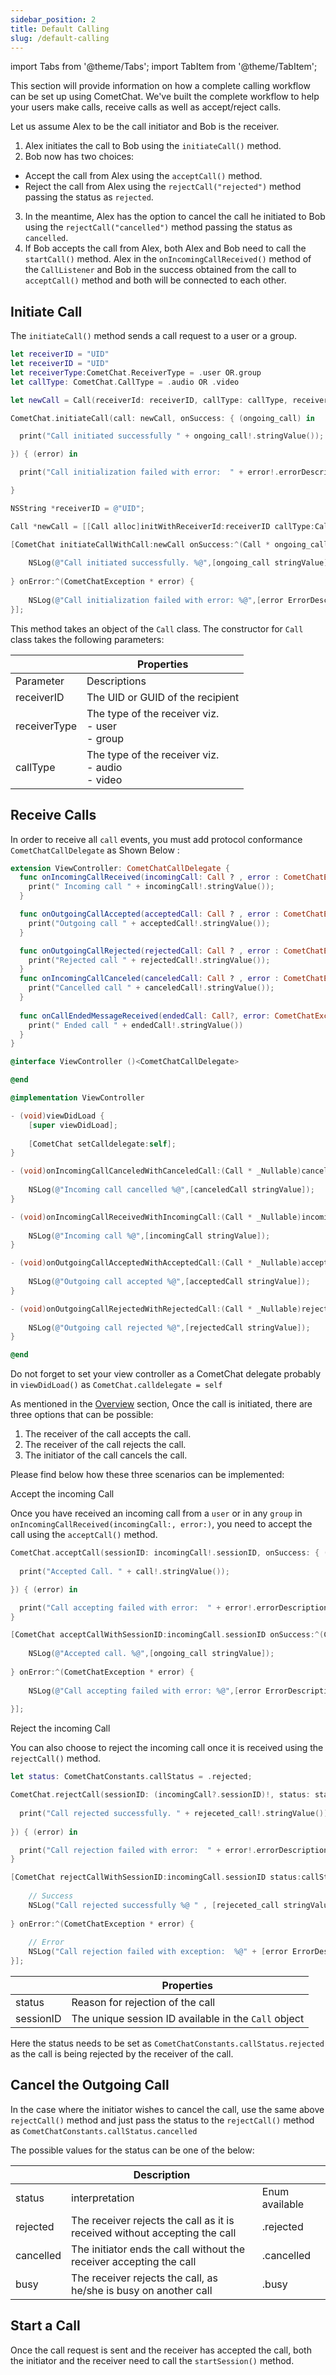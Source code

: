 ```yaml
---
sidebar_position: 2
title: Default Calling
slug: /default-calling
---
```

import Tabs from '@theme/Tabs';
import TabItem from '@theme/TabItem';

This section will provide information on how a complete calling workflow can be set up using CometChat. We've built the complete workflow to help your users make calls, receive calls as well as accept/reject calls.

Let us assume Alex to be the call initiator and Bob is the receiver.

1. Alex initiates the call to Bob using the `initiateCall()` method.
2. Bob now has two choices:

- Accept the call from Alex using the `acceptCall()` method. 
- Reject the call from Alex using the `rejectCall("rejected")` method passing the status as `rejected`.

3. In the meantime, Alex has the option to cancel the call he initiated to Bob using the `rejectCall("cancelled")` method passing the status as `cancelled`.
4. If Bob accepts the call from Alex, both Alex and Bob need to call the `startCall()` method. Alex in the `onIncomingCallReceived()` method of the `CallListener` and Bob in the success obtained from the call to `acceptCall()` method and both will be connected to each other.

## Initiate Call

The `initiateCall()` method sends a call request to a user or a group.

<Tabs>
<TabItem value="Swift" label="Swift">

```swift
let receiverID = "UID"
let receiverID = "UID"
let receiverType:CometChat.ReceiverType = .user OR.group
let callType: CometChat.CallType = .audio OR .video

let newCall = Call(receiverId: receiverID, callType: callType, receiverType: receiverType);

CometChat.initiateCall(call: newCall, onSuccess: { (ongoing_call) in

  print("Call initiated successfully " + ongoing_call!.stringValue());

}) { (error) in

  print("Call initialization failed with error:  " + error!.errorDescription);

}
```
</TabItem>
<TabItem value="Objective C" label="Objective C">

```objectivec
NSString *receiverID = @"UID";

Call *newCall = [[Call alloc]initWithReceiverId:receiverID callType:CallTypeVideo receiverType:ReceiverTypeUser];

[CometChat initiateCallWithCall:newCall onSuccess:^(Call * ongoing_call) {
    
    NSLog(@"Call initiated successfully. %@",[ongoing_call stringValue]);
    
} onError:^(CometChatException * error) {
    
    NSLog(@"Call initialization failed with error: %@",[error ErrorDescription]);
}];
```
</TabItem>
</Tabs>


This method takes an object of the `Call` class. The constructor for `Call` class takes the following parameters:

|  | Properties | 
| ---- | ---- | 
| Parameter | Descriptions | 
| receiverID | The UID or GUID of the recipient | 
| receiverType | The type of the receiver viz.<br />- user<br />- group | 
| callType | The type of the receiver viz.<br />- audio<br />- video | 


## Receive Calls

In order to receive all `call` events, you must add protocol conformance `CometChatCallDelegate` as Shown Below :

<Tabs>
<TabItem value="Swift" label="Swift">

```swift
extension ViewController: CometChatCallDelegate {
  func onIncomingCallReceived(incomingCall: Call ? , error : CometChatException ? ) {
    print(" Incoming call " + incomingCall!.stringValue());
  }

  func onOutgoingCallAccepted(acceptedCall: Call ? , error : CometChatException ? ) {
    print("Outgoing call " + acceptedCall!.stringValue());
  }

  func onOutgoingCallRejected(rejectedCall: Call ? , error : CometChatException ? ) {
    print("Rejected call " + rejectedCall!.stringValue());
  }
  func onIncomingCallCanceled(canceledCall: Call ? , error : CometChatException ? ) {
    print("Cancelled call " + canceledCall!.stringValue());
  }
   
  func onCallEndedMessageReceived(endedCall: Call?, error: CometChatException?) {
    print(" Ended call " + endedCall!.stringValue())
  }
}
```
</TabItem>
<TabItem value="Objective C" label="Objective C">

```objectivec
@interface ViewController ()<CometChatCallDelegate>

@end

@implementation ViewController

- (void)viewDidLoad {
    [super viewDidLoad];
    
    [CometChat setCalldelegate:self];
}

- (void)onIncomingCallCanceledWithCanceledCall:(Call * _Nullable)canceledCall error:(CometChatException * _Nullable)error {
    
    NSLog(@"Incoming call cancelled %@",[canceledCall stringValue]);
}

- (void)onIncomingCallReceivedWithIncomingCall:(Call * _Nullable)incomingCall error:(CometChatException * _Nullable)error {
    
    NSLog(@"Incoming call %@",[incomingCall stringValue]);
}

- (void)onOutgoingCallAcceptedWithAcceptedCall:(Call * _Nullable)acceptedCall error:(CometChatException * _Nullable)error {
    
    NSLog(@"Outgoing call accepted %@",[acceptedCall stringValue]);
}

- (void)onOutgoingCallRejectedWithRejectedCall:(Call * _Nullable)rejectedCall error:(CometChatException * _Nullable)error {
    
    NSLog(@"Outgoing call rejected %@",[rejectedCall stringValue]);
}

@end
```
</TabItem>
</Tabs>


Do not forget to set your view controller as a CometChat delegate probably in `viewDidLoad()` as  `CometChat.calldelegate = self`

As mentioned in the [Overview](./calling) section, Once the call is initiated, there are three options that can be possible:

1. The receiver of the call accepts the call.
2. The receiver of the call rejects the call.
3. The initiator of the call cancels the call.

Please find below how these three scenarios can be implemented:

Accept the incoming Call

Once you have received an incoming call from a `user` or in any `group` in `onIncomingCallReceived(incomingCall:, error:)`, you need to accept the call using the `acceptCall()` method.

<Tabs>
<TabItem value="Swift" label="Swift">

```swift
CometChat.acceptCall(sessionID: incomingCall!.sessionID, onSuccess: { (ongoing_call) in
            
  print("Accepted Call. " + call!.stringValue());

}) { (error) in

  print("Call accepting failed with error:  " + error!.errorDescription);
}
```

</TabItem>
<TabItem value="Objective C" label="Objective C">

```objectivec
[CometChat acceptCallWithSessionID:incomingCall.sessionID onSuccess:^(Call * ongoing_call) {
   
    NSLog(@"Accepted call. %@",[ongoing_call stringValue]);
    
} onError:^(CometChatException * error) {
    
    NSLog(@"Call accepting failed with error: %@",[error ErrorDescription]);
    
}];
```
</TabItem>
</Tabs>


Reject the incoming Call

You can also choose to reject the incoming call once it is received using the `rejectCall()` method.

<Tabs>
<TabItem value="Swift" label="Swift">

```swift
let status: CometChatConstants.callStatus = .rejected;

CometChat.rejectCall(sessionID: (incomingCall?.sessionID)!, status: status, onSuccess: { (rejeceted_call) in
                    
  print("Call rejected successfully. " + rejeceted_call!.stringValue());
  
}) { (error) in

  print("Call rejection failed with error:  " + error!.errorDescription);
}
```

</TabItem>
<TabItem value="Objective C" label="Objective C">

```objectivec
[CometChat rejectCallWithSessionID:incomingCall.sessionID status:callStatusRejected onSuccess:^(Call * rejeceted_call) {
    
    // Success
    NSLog("Call rejected successfully %@ " , [rejeceted_call stringValue]);
    
} onError:^(CometChatException * error) {
    
    // Error
    NSLog("Call rejection failed with exception:  %@" + [error ErrorDescription]);
}];
```
</TabItem>
</Tabs>


|  | Properties | 
| ---- | ---- | 
| status | Reason for rejection of the call | 
| sessionID | The unique session ID available in the `Call` object | 


Here the status needs to be set as `CometChatConstants.callStatus.rejected` as the call is being rejected by the receiver of the call.

## Cancel the Outgoing Call

In the case where the initiator wishes to cancel the call, use the same above `rejectCall()` method and just pass the status to the `rejectCall()` method as `CometChatConstants.callStatus.cancelled`

The possible values for the status can be one of the below:

|  | Description |  | 
| ---- | ---- | ---- | 
| status | interpretation | Enum available | 
| rejected | The receiver rejects the call as it is received without accepting the call | .rejected | 
| cancelled | The initiator ends the call without the receiver accepting the call | .cancelled | 
| busy | The receiver rejects the call, as he/she is busy on another call | .busy | 


## Start a Call

Once the call request is sent and the receiver has accepted the call, both the initiator and the receiver need to call the `startSession()` method.